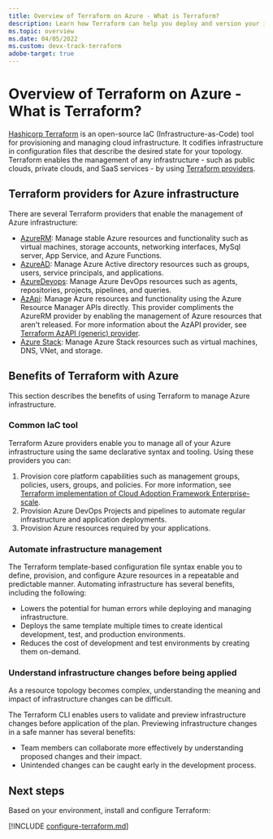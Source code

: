 ```yaml
---
title: Overview of Terraform on Azure - What is Terraform?
description: Learn how Terraform can help you deploy and version your infrastructure on Azure.
ms.topic: overview
ms.date: 04/05/2022
ms.custom: devx-track-terraform
adobe-target: true
---
```


# Overview of Terraform on Azure - What is Terraform?

[Hashicorp Terraform](https://www.terraform.io/) is an open-source IaC (Infrastructure-as-Code) tool for provisioning and managing cloud infrastructure. It codifies infrastructure in configuration files that describe the desired state for your topology. Terraform enables the management of any infrastructure - such as public clouds, private clouds, and SaaS services - by using [Terraform providers](https://www.terraform.io/language/providers).  

## Terraform providers for Azure infrastructure

There are several Terraform providers that enable the management of Azure infrastructure:

- [AzureRM](https://registry.terraform.io/providers/hashicorp/azurerm/latest/docs): Manage stable Azure resources and functionality such as virtual machines, storage accounts, networking interfaces, MySql server, App Service, and Azure Functions.
- [AzureAD](https://registry.terraform.io/providers/hashicorp/azuread/latest/docs): Manage Azure Active directory resources such as groups, users, service principals, and applications.
- [AzureDevops](https://registry.terraform.io/providers/microsoft/azuredevops/latest/docs): Manage Azure DevOps resources such as agents, repositories, projects, pipelines, and queries.
- [AzApi](https://registry.terraform.io/providers/microsoft/azapi/latest/docs): Manage Azure resources and functionality using the Azure Resource Manager APIs directly. This provider compliments the AzureRM provider by enabling the management of Azure resources that aren't released. For more information about the AzAPI provider, see [Terraform AzAPI (generic) provider](overview-azapi-provider.md).
- [Azure Stack](https://registry.terraform.io/providers/hashicorp/azurestack/latest/docs): Manage Azure Stack resources such as virtual machines, DNS, VNet, and storage.

## Benefits of Terraform with Azure

This section describes the benefits of using Terraform to manage Azure infrastructure.

### Common IaC tool

Terraform Azure providers enable you to manage all of your Azure infrastructure using the same declarative syntax and tooling. Using these providers you can:

1. Provision core platform capabilities such as management groups, policies, users, groups, and policies. For more information, see [Terraform implementation of Cloud Adoption Framework Enterprise-scale](https://github.com/Azure/terraform-azurerm-caf-enterprise-scale#readme).
1. Provision Azure DevOps Projects and pipelines to automate regular infrastructure and application deployments.
1. Provision Azure resources required by your applications.

### Automate infrastructure management

The Terraform template-based configuration file syntax enable you to define, provision, and configure Azure resources in a repeatable and predictable manner. Automating infrastructure has several benefits, including the following:

- Lowers the potential for human errors while deploying and managing infrastructure.
- Deploys the same template multiple times to create identical development, test, and production environments.
- Reduces the cost of development and test environments by creating them on-demand.

### Understand infrastructure changes before being applied

As a resource topology becomes complex, understanding the meaning and impact of infrastructure changes can be difficult.

The Terraform CLI enables users to validate and preview infrastructure changes before application of the plan. Previewing infrastructure changes in a safe manner has several benefits:

- Team members can collaborate more effectively by understanding proposed changes and their impact.
- Unintended changes can be caught early in the development process.

## Next steps

Based on your environment, install and configure Terraform:

[!INCLUDE [configure-terraform.md](includes/configure-terraform.md)]
